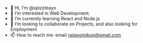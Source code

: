 - 👋 Hi, I’m @spizzleayo
- 👀 I’m interested in Web Development.
- 🌱 I’m currently learning React and Node.js
- 💞️ I’m looking to collaborate on Projects, and also looking for Employment
- 📫 How to reach me: email rajiayomikun@gmail.com 
 
<!--- 
spizzleayo/spizzleayo is a ✨ special ✨ repository because its `README.md` (this file) appears on your GitHub profile.
You can click the Preview link to take a look at your changes.
--->
 
